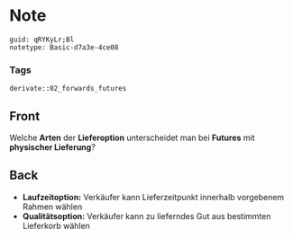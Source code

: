 # Note
```
guid: qRYKyLr;Bl
notetype: Basic-d7a3e-4ce08
```

### Tags
```
derivate::02_forwards_futures
```

## Front
Welche <b>Arten</b> der <b>Lieferoption</b> unterscheidet man bei
<b>Futures</b> mit <b>physischer Lieferung</b>?

## Back
<ul>
  <li><strong>Laufzeitoption:</strong> Verkäufer kann
  Lieferzeitpunkt innerhalb vorgebenem Rahmen wählen
  <li><strong>Qualitätsoption:</strong> Verkäufer kann zu
  lieferndes Gut aus bestimmten Lieferkorb wählen
</ul>
